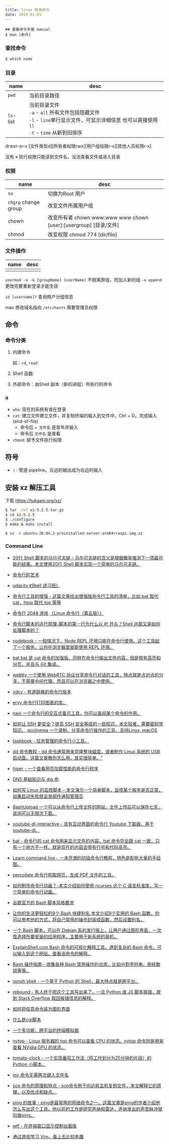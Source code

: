 ```yaml
---
title: linux 常用命令
date: 2019-01-01
---
```


```
## 查看命令手册 manual
$ man [命令] 
```

### 查找命令

``` bash
$ which node
```

### 目录

|name|desc|
|---|---|
|`pwd`|当前目录路径|
|`ls`- list | 当前目录文件<br> `-a` - `all` 所有文件包括隐藏文件<br> `-l` - `line`单行显示文件，可显示详细信息 也可以直接使用 `ll` <br>`-t` - `time` 从新到旧排序 |

drwxr-xr-x [文件类型d][所有者权限rwx][用户组权限r-x][其他人员权限r-x]

没有 x 执行权限只能读到文件名，没法查看文件或进入目录

### 权限

|name|desc|
|---|---|
|`su`|切换为Root 用户|
|`chgrp` change group|改变文件所属用户组|
|chown|改变所有者 chown www:www www chown [user]:[usergroup] [目录/文件]|
|chmod|改变权限 chmod 774 [dir/file]|

### 文件操作

|name|desc|
|---|---|
|||


`usermod -a -G [groupName] [userName]` 不脱离原组，而加入新的组 `-a append` 更改完要重新登录才能生效

`id [username]?` 查询用户分组信息 

mac 修改域名指向 `/etc/hosts` 需要管理员权限




## 命令 
### 命令分类

1. 内建命令
    
    如：`cd`, `read`
    
2. Shell 函数
3. 外部命令：由Shell 副本（新的进程）所执行的命令

### a
- `who`: 现在的系统有谁在登录
- `cat`: 建立文件建立文件，并复制终端的输入到文件中。Ctrl + D。完成输入(end-of-file)
    * 命令后 `> 文件名` 是昔年并输入
    * 命令后 `文件名` 是查看
- `chmod`: 赋予文件执行权限

## 符号

- `|` : 管道 pipeline。左边的输出成为右边的输入 


## 安装 xz 解压工具

下载 <https://tukaani.org/xz/>

``` bash
$ tar -zxf xz-5.2.5.tar.gz
$ cd xz-5.2.5
$ ./configure
$ make & make install

$ xz -d ubuntu-20.04.2-preinstalled-server-arm64+raspi.img.xz
```

### Command Line

- [20行 Shell 脚本的马尔可夫链 - 马尔可夫链的含义是根据概率推测下一项最可能的结果。本文使用20行 Shell 脚本实现一个简单的马尔可夫链。](https://0x0f0f0f.github.io/posts/2019/11/really-fast-markov-chains-in-~20-lines-of-sh-grep-cut-and-awk/)
- [命令行的艺术](https://github.com/jlevy/the-art-of-command-line/blob/master/README-zh.md)
- [udacity 《Shell 讲习班》](https://cn.udacity.com/course/shell-workshop--ud206/?utm_source=wechat-kol-ruanyf&utm_medium=kol&utm_campaign=freeco)
- [命令行工具的增强 - 这篇文章给出增强版命令行工具的清单，比如 bat 取代 cat，htop 取代 top 等等](https://remysharp.com/2018/08/23/cli-improved)
- [命令行 2048 游戏](https://github.com/plibither8/2048.cpp)
[《Linux 命令行（第五版）》](https://nostarch.com/tlcl.htm)
- [命令行脚本的运行原理-脚本的第一行为什么以 #! 开头？Shell 内部又是如何处理脚本的？](https://blog.twentytwotabs.com/the-smallest-bash-program-in-the-universe/)
- [nodebook - 一般情况下，Node REPL 环境只能在命令行使用。这个工具起了一个服务，让你在浏览器里就能使用 REPL 环境。](https://github.com/netgusto/nodebook)
- [bat bat 是 cat 命令的加强版，同样在命令行输出文件内容，但是带有高亮和分页，并且与 Git 集成。](https://www.ostechnix.com/bat-a-cat-clone-with-syntax-highlighting-and-git-integration/)
- [webtty 一个使用 WebRTC 协议分享命令行对话的工具，特点就是点对点的分享，不需要中间代理，而且可以在浏览器之中使用。](https://github.com/maxmcd/webtty)
- [ydcv - 有道辞典的命令行版本](https://github.com/felixonmars/ydcv)
- [ervy 命令行打印图表的库。](https://github.com/chunqiuyiyu/ervy)
- [navi 一个命令行的交互式备忘工具，你可以查阅某个命令的作用。](https://github.com/denisidoro/navi)
- [如何让 SSH 更安全？提高 SSH 安全等级的一些知识。本文较难，需要密码学知识。](http://stribika.github.io/2015/01/04/secure-secure-shell.html) 
[asciinema 一个录制、分享命令行操作的工具，支持Linux, macOS](https://asciinema.org/)
- [taskbook - 任务管理的命令行小工具。](https://github.com/klauscfhq/taskbook) 
- [dd 命令教程 - dd 命令通常用来克隆整块磁盘，或者制作 Linux 系统的 USB 启动盘。这篇文章教你怎么用，其实很简单。"](https://opensource.com/article/18/7/how-use-dd-linux) 
- [hiper - 一个查看网页加载性能的命令行程序](https://github.com/pod4g/hiper) 
- [DNS 基础知识与 dig 命](https://www.redhat.com/sysadmin/dns-domain-name-servers)
- [如何写 Linux 的监控脚本 - 本文演示一个简单脚本，监控某个服务是否正常，如果启动失败就会发邮件通知管理员](https://www.redhat.com/sysadmin/linux-monitoring-and-alerting)
- [BashUpload 一个可以从命令行上传文件的网站，文件上传后可以保存七天，其间可以无限次下载。](https://bashupload.com/)
- [youtube-dl-interactive - 具有互动界面的命令行 Youtube 下载器，基于 youtube-dl。](https://github.com/synox/youtube-dl-interactive)
- [bat - 命令行的 cat 命令用来显示文件的内容，bat 命令完全跟 cat 一致，只有一个地方不一样，就是现在的内容会带有行号和代码高亮。](https://github.com/sharkdp/bat)
- [Learn command line - 一本开源的初级命令行教程，特色是配有大量的手绘图。](http://hellowebbooks.com/learn-command-line/) 
- [percollate 命令行抓取网页，生成 PDF 文件的工具。](https://github.com/danburzo/percollate)
- [如何制作命令行动画？-本文介绍如何使用 ncurses 这个 C 语言标准库，写一个简单的命令行动画。](https://github.com/harrinp/Command-line-guide/blob/master/README.md)
- [谷歌官方的 Bash 脚本风格要求](https://google.github.io/styleguide/shell.xml)
- [让你的生活更轻松的9个 Bash 快捷别名 本文介绍9个实用的 Bash 函数，你可以参考他的方式，将自己常用的操作封装成函数，然后设置别名。](https://medium.com/@raimibinkarim/9-bash-aliases-to-make-your-life-easier-3e5855aa95fa)
- [一个 Bash 脚本，可以在 Debian 系的发行版上，让用户通过图形界面，一次性选择所要安装的应用程序，主要用于新系统的装机。](https://github.com/shubhampathak/autosetup)
- [ExplainShell.com Bash 命令的可视化解释工具。遇到复杂的 Bash 命令，可以输入到这个网站，查看该命令的解释。](https://www.explainshell.com/)
- [Bash 操作指南 - 收集各种 Bash 常用操作的仓库，比如分割字符串、倒转数组等等。](http://github.com/dylanaraps/pure-bash-bible) 
- [xonsh shell - 一个基于 Python 的 Shell，最大特点就是跨平台。](https://xon.sh/)
- [rebound - 有人终于把这个工具写出来了，一旦 Python 或 JS 脚本报错，就到 Stack Overflow 取回报错信息的解释。](https://github.com/shobrook/rebound)
- [如何将任意命令装为图形界面](https://chriskiehl.com/article/gooey-as-a-universal-frontend)
- [什么是cgi脚本](http://rickcarlino.com/2019/07/20/what-were-cgi-scripts-html.html)
- [一个多功能、跨平台的终端模拟器](https://eugeny.github.io/terminus/)
- [nvtop - Linux 服务器的 top 命令可以查看 CPU 的状态。nvtop 命令则是用来查看 NVidia GPU 的状态。](https://github.com/Syllo/nvtop)
- [tomato-clock - 一个实现番茄工作法（将工作划分为25分钟的片段）的 Python 小脚本。](https://github.com/coolcode/tomato-clock)

- [mv 命令无需两次键入文件名](https://news.ycombinator.com/item?id=22860140)
- [scp 命令的原理和特点 - scp命令用于向远程主机复制文件，本文解释它的原理，以及优点和缺点。](https://gravitational.com/blog/scp-familiar-simple-insecure-slow/)
- [ping 的故事 - ping是最常用的网络命令之一。这篇文章是ping的作者介绍他怎么写出这个工具。他以前的工作是研究声纳和雷达，声纳发出的声音脉冲就叫做ping。](https://ftp.arl.army.mil/~mike/ping.html)
- [wtf - 在终端窗口显示控制台面版](https://github.com/senorprogrammer/wtf) 
- [通过游戏学习 Vim，看上去比较有趣](https://vim-adventures.com/)
